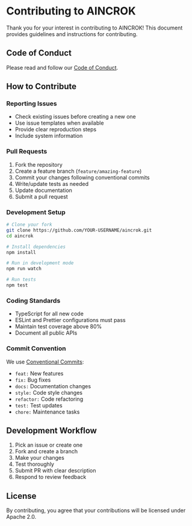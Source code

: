 # Contributing to AINCROK

Thank you for your interest in contributing to AINCROK! This document provides guidelines and instructions for contributing.

## Code of Conduct

Please read and follow our [Code of Conduct](CODE_OF_CONDUCT.md).

## How to Contribute

### Reporting Issues
- Check existing issues before creating a new one
- Use issue templates when available
- Provide clear reproduction steps
- Include system information

### Pull Requests
1. Fork the repository
2. Create a feature branch (`feature/amazing-feature`)
3. Commit your changes following conventional commits
4. Write/update tests as needed
5. Update documentation
6. Submit a pull request

### Development Setup
```bash
# Clone your fork
git clone https://github.com/YOUR-USERNAME/aincrok.git
cd aincrok

# Install dependencies
npm install

# Run in development mode
npm run watch

# Run tests
npm test
```

### Coding Standards
- TypeScript for all new code
- ESLint and Prettier configurations must pass
- Maintain test coverage above 80%
- Document all public APIs

### Commit Convention
We use [Conventional Commits](https://www.conventionalcommits.org/):
- `feat:` New features
- `fix:` Bug fixes
- `docs:` Documentation changes
- `style:` Code style changes
- `refactor:` Code refactoring
- `test:` Test updates
- `chore:` Maintenance tasks

## Development Workflow

1. Pick an issue or create one
2. Fork and create a branch
3. Make your changes
4. Test thoroughly
5. Submit PR with clear description
6. Respond to review feedback

## License

By contributing, you agree that your contributions will be licensed under Apache 2.0.